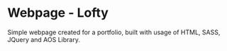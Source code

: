 # Webpage - Lofty
Simple webpage created for a portfolio, built with usage of HTML, SASS, JQuery and AOS Library.
